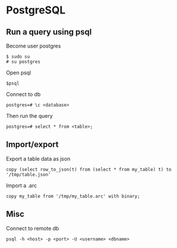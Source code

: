 # PostgreSQL

## Run a query using psql

Become user postgres

```
$ sudo su
# su postgres
```

Open psql
```
$psql
```


Connect to db
```
postgres=# \c <database>
```

Then run the query
```
postgres=# select * from <table>;
```


## Import/export

Export a table data as json

```
copy (select row_to_json(t) from (select * from my_table) t) to '/tmp/table.json'
```

Import a .arc
```
copy my_table from '/tmp/my_table.arc' with binary;
```

## Misc

Connect to remote db
```
psql -h <host> -p <port> -U <username> <dbname>
```
